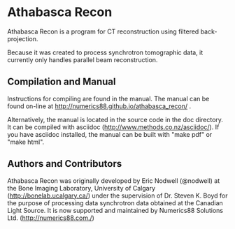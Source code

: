 # Athabasca Recon

Athabasca Recon is a program for CT reconstruction using filtered
back-projection.

Because it was created to process synchrotron tomographic data, it
currently only handles parallel beam reconstruction.

## Compilation and Manual

Instructions for compiling are found in the manual. The manual can be
found on-line at http://numerics88.github.io/athabasca_recon/ .

Alternatively, the manual is located in the source code in the doc
directory. It can be compiled with asciidoc (http://www.methods.co.nz/asciidoc/).
If you have asciidoc installed, the manual can be built with
"make pdf" or "make html".

## Authors and Contributors

Athabasca Recon was originally developed by Eric Nodwell (@nodwell) at
the Bone Imaging Laboratory, University of Calgary
(http://bonelab.ucalgary.ca/) under the supervision of Dr. Steven K. Boyd
for the purpose of processing data synchrotron data obtained at the
Canadian Light Source. It is now supported and maintained by Numerics88
Solutions Ltd. (http://numerics88.com./)
